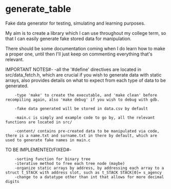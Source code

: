 # generate_table

Fake data generator for testing, simulating and learning purposes. 

My aim is to create a library which I can use throughout my college term, so that I can easily generate fake stored data for manipulation.

There should be some documentation coming when I do learn how to make a proper one, until then I'll just keep on commenting everything that's relevant.

IMPORTANT NOTES#-
        -all the '#define' directives are located in src/data_fetch.h, which are crucial if you wish to generate data with static arrays, also provides details on what to expect from each type of data to be generated.

        -type 'make' to create the executable, and 'make clean' before recompiling again, also 'make debug' if you wish to debug with gdb.

        -fake data generated will be stored in data.csv by default

        -main.c is simply and example code to go by, all the relevant functions are located in src/

        -content/ contains pre-created data to be manipulated via code, there is a name.txt and surname.txt in there by default, which are used to generate fake names in main.c

TO BE IMPLEMENTED/FIXED#-
        
        -sorting function for binary tree
        -iterative method to free each tree node (maybe)
        -organize static arrays by address, by addressing each array to a struct t_STACK with address slot, such as t_STACK STACK[0]= s_agency
        -change to a datatype other than int that allows for more decimal digits
